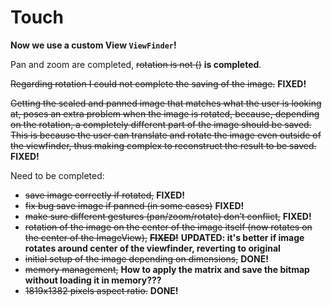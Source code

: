 # Touch

**Now we use a custom View `ViewFinder`!**

Pan and zoom are completed, ~~rotation is not ()~~ **is completed**.

~~Regarding rotation I could not complete the saving of the image.~~ **FIXED!**

~~Getting the scaled and panned image that matches what the user is looking at, poses an extra problem when the image is rotated, because, depending on the rotation, a completely different part of the image should be saved. This is because the user can translate and rotate the image even outside of the viewfinder, thus making complex to reconstruct the result to be saved.~~
**FIXED!**

Need to be completed:
 - ~~save image correctly if rotated,~~ **FIXED!**
 - ~~fix bug save image if panned (in some cases)~~ **FIXED!**
 - ~~make sure different gestures (pan/zoom/rotate) don’t conflict,~~ **FIXED!**
 - ~~rotation of the image on the center of the image itself (now rotates on the center of the ImageView),~~ ~~**FIXED!**~~ **UPDATED: it's better if image rotates around center of the viewfinder, reverting to original**
 - ~~initial setup of the image depending on dimensions,~~ **DONE!**
 - ~~memory management,~~ **How to apply the matrix and save the bitmap without loading it in memory???**
 - ~~1819x1382 pixels aspect ratio.~~ **DONE!**
